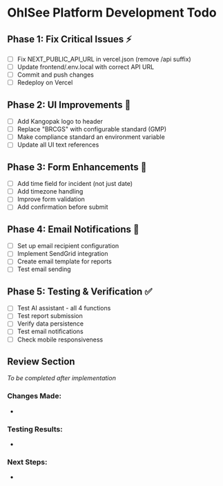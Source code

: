 # OhISee Platform Development Todo

## Phase 1: Fix Critical Issues ⚡
- [ ] Fix NEXT_PUBLIC_API_URL in vercel.json (remove /api suffix)
- [ ] Update frontend/.env.local with correct API URL
- [ ] Commit and push changes
- [ ] Redeploy on Vercel

## Phase 2: UI Improvements 🎨
- [ ] Add Kangopak logo to header
- [ ] Replace "BRCGS" with configurable standard (GMP)
- [ ] Make compliance standard an environment variable
- [ ] Update all UI text references

## Phase 3: Form Enhancements 📝
- [ ] Add time field for incident (not just date)
- [ ] Add timezone handling
- [ ] Improve form validation
- [ ] Add confirmation before submit

## Phase 4: Email Notifications 📧
- [ ] Set up email recipient configuration
- [ ] Implement SendGrid integration
- [ ] Create email template for reports
- [ ] Test email sending

## Phase 5: Testing & Verification ✅
- [ ] Test AI assistant - all 4 functions
- [ ] Test report submission
- [ ] Verify data persistence
- [ ] Test email notifications
- [ ] Check mobile responsiveness

## Review Section
*To be completed after implementation*

### Changes Made:
- 

### Testing Results:
- 

### Next Steps:
- 